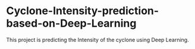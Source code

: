 # Cyclone-Intensity-prediction-based-on-Deep-Learning
This project is predicting the Intensity of the cyclone using Deep Learning.
